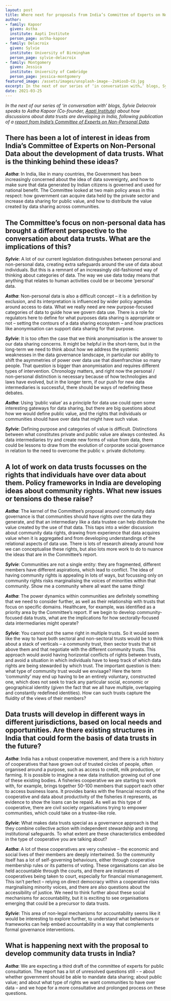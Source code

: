 ```yaml
---
layout: post
title: Where next for proposals from India’s Committee of Experts on Non-Personal Data? In conversation with Astha Kapoor and Sylvie Delacroix
author:
- family: Kapoor
  given: Astha
  institute: Aapti Institute
  person_page: astha-kapoor
- family: Delacroix
  given: Sylvie
  institute: University of Birmingham
  person_page: sylvie-delacroix
- family: Montgomery
  given: Jessica
  institute: University of Cambridge
  person_page: jessica-montgomery
featured_image: /assets/images/unsplash-image--2sHiosD-CU.jpg
excerpt: In the next of our series of ‘in conversation with…’ blogs, Sylvie Delacroix speaks to Astha Kapoor (Co-founder, Aapti Institute) about how discussions about data trusts are developing in India, following publication of a report from India’s Committee of Experts on Non-Personal Data.
date: 2021-03-25
---
```


*In the next of our series of ‘in conversation with’ blogs, Sylvie
Delacroix speaks to Astha Kapoor (Co-founder, [Aapti
Institute](https://www.aapti.in/)) about how discussions about
data trusts are developing in India, following publication of a [report from India’s Committee of
Experts on Non-Personal
Data](https://static.mygov.in/rest/s3fs-public/mygov_160922880751553221.pdf).*

## There has been a lot of interest in ideas from India’s Committee of Experts on Non-Personal Data about the development of data trusts. What is the thinking behind these ideas?

***Astha***: In India, like in many countries, the Government has been
increasingly concerned about the idea of data sovereignty, and how to
make sure that data generated by Indian citizens is governed and used
for national benefit. The Committee looked at two main policy areas in
this respect: how government can acquire data held by the private sector
and increase data sharing for public value, and how to distribute the
value created by data sharing across communities. 

## The Committee’s focus on non-personal data has brought a different perspective to the conversation about data trusts. What are the implications of this?

***Sylvie***: A lot of our current legislation distinguishes between
personal and non-personal data, creating extra safeguards around the use
of data about individuals. But this is a remnant of an increasingly
old-fashioned way of thinking about categories of data. The way we use
data today means that anything that relates to human activities could be
or become ‘personal’ data.  

***Astha***: Non-personal data is also a difficult concept – it is a
definition by exclusion, and its interpretation is influenced by wider
policy agendas around access to data. What we really need are new
purpose-focused categories of data to guide how we govern data use.
There is a role for regulators here to define for what purposes data
sharing is appropriate or not – setting the contours of a data sharing
ecosystem – and how practices like anonymisation can support data
sharing for that purpose. 

***Sylvie***: It is too often the case that we think anonymisation is
the answer to our data sharing concerns. It might be helpful in the
short-term, but in the long-term we need to think about how we address
the systemic weaknesses in the data governance landscape, in particular
our ability to shift the asymmetries of power over data use that
disenfranchise so many people. That question is bigger than
anonymisation and requires different types of intervention. Chronology
matters, and right now the personal / non-personal distinction is
necessary because of how technologies and laws have evolved, but in the
longer term, if our push for new data intermediaries is successful,
there should be ways of redefining these debates.

***Astha***: Using ‘public value’ as a principle for data use could open
some interesting gateways for data sharing, but there are big questions
about how we would define public value, and the rights that individuals
or communities should have over data that might have such value. 

***Sylvie***: Defining purpose and categories of value is difficult.
Distinctions between what constitutes private and public value are
always contested. As data intermediaries try and create new forms of
value from data, there could be lessons to draw from the evolution of
corporate social governance in relation to the need to overcome the
public v. private dichotomy.

## A lot of work on data trusts focusses on the rights that individuals have over data about them. Policy frameworks in India are developing ideas about community rights. What new issues or tensions do these raise?

***Astha***: The kernel of the Committee’s proposal around community
data governance is that communities should have rights over the data
they generate, and that an intermediary like a data trustee can help
distribute the value created by the use of that data. This taps into a
wider discussion about community data rights, drawing from experience
that data acquires value when it is aggregated and from developing
understandings of the relational aspects of data use. There is lots of
research already around how we can conceptualise these rights, but also
lots more work to do to nuance the ideas that are in the Committee’s
report.  

***Sylvie***: Communities are not a single entity: they are fragmented,
different members have different aspirations, which lead to conflict.
The idea of having community rights is appealing in lots of ways, but
focussing only on community rights risks marginalising the voices of
minorities within that community. Show me a community where all want the
same thing!

***Astha***: The power dynamics within communities are definitely
something that we need to consider further, as well as their
relationship with trusts that focus on specific domains. Healthcare, for
example, was identified as a priority area by the Committee’s report. If
we begin to develop community-focused data trusts, what are the
implications for how sectorally-focused data intermediaries might
operate? 

***Sylvie***: You cannot put the same right in multiple trusts. So it
would seem like the way to have both sectoral and non-sectoral trusts
would be to think about a stack of verticals – a community trust, then
sector trusts that sit above them and that negotiate with the different
community trusts. This approach would avoid having horizontal conflicts
of rights between trusts, and avoid a situation in which individuals
have to keep track of which data rights are being stewarded by which
trust. The important question is then: what type of community trust
would we envisage? Here the term ‘community’ may end up having to be an
entirely voluntary, constructed one, which does not seek to track any
particular social, economic or geographical identity (given the fact
that we all have multiple, overlapping and constantly redefined
identities). How can such trusts capture the fluidity of the views of
their members?

## Data trusts will develop in different ways in different jurisdictions, based on local needs and opportunities. Are there existing structures in India that could form the basis of data trusts in the future?

***Astha***: India has a robust cooperative movement, and there is a
rich history of cooperatives that have grown out of trusted circles of
people, often organised around a purpose, such as access to credit, milk
production, or farming. It is possible to imagine a new data institution
growing out of one of these existing bodies. A fisheries cooperative we
are starting to work with, for example, brings together 50-100 members
that support each other to access business loans. It provides banks with
the financial records of the cooperative and data about productivity of
the fisheries it represents, as evidence to show the loans can be
repaid. As well as this type of cooperative, there are civil society
organisations trying to empower communities, which could take on a
trustee-like role. 

***Sylvie***: What makes data trusts special as a governance approach is
that they combine collective action with independent stewardship and
strong institutional safeguards. To what extent are these
characteristics embedded in the type of cooperative you are talking
about?

***Astha***: A lot of these cooperatives are very cohesive – the
economic and social lives of their members are deeply intertwined. So
the community itself has a lot of self-governing behaviours, either
through cooperative membership rules or its patterns of voting. These
organisations can also be held accountable through the courts, and there
are instances of cooperatives being taken to court, especially for
financial mismanagement. This isn’t perfect – relying on direct
democracy within a cooperative risks marginalising minority voices, and
there are also questions about the accessibility of justice. We need to
think further about these social mechanisms for accountability, but it
is exciting to see organisations emerging that could be a precursor to
data trusts. 

***Sylvie***: This area of non-legal mechanisms for accountability seems
like it would be interesting to explore further, to understand what
behaviours or frameworks can help embed accountability in a way that
complements formal governance interventions.

## What is happening next with the proposal to develop community data trusts in India?

***Astha***: We are expecting a third draft of the committee of experts
for public consultation. The report has a lot of unresolved questions
still - – about whether government should be able to mandate data
sharing; about public value; and about what type of rights we want
communities to have over data – and we hope for a more consultative and
prolonged process on these questions. 
